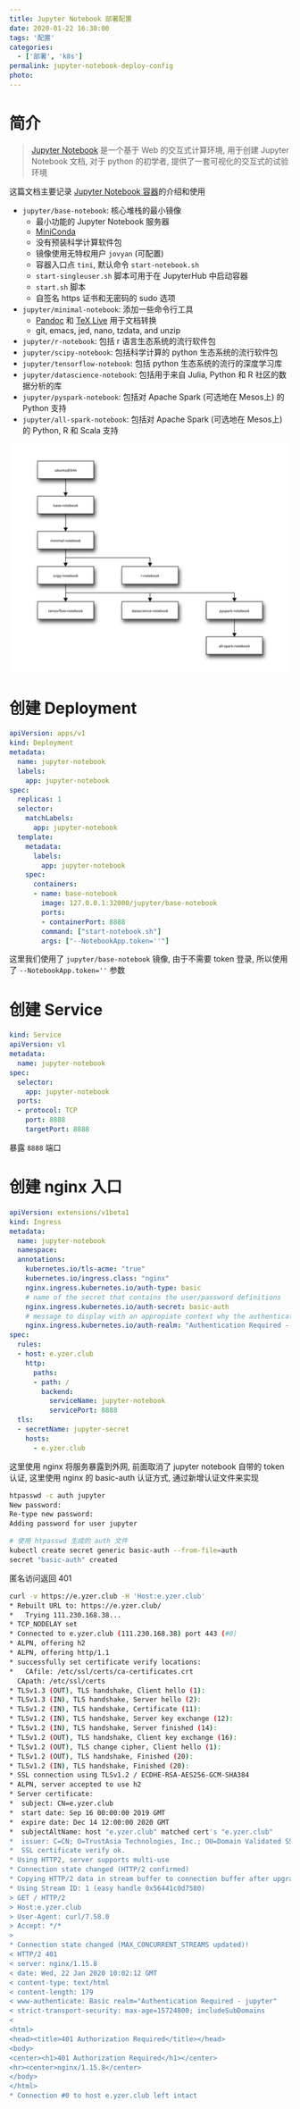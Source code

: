 ```yaml
---
title: Jupyter Notebook 部署配置
date: 2020-01-22 16:30:00
tags: '配置'
categories:
  - ['部署', 'k8s']
permalink: jupyter-notebook-deploy-config
photo:
---
```


# 简介

> [Jupyter Notebook](https://jupyter.org/install.html) 是一个基于 Web 的交互式计算环境, 用于创建 Jupyter Notebook 文档, 对于 python 的初学者, 提供了一套可视化的交互式的试验环境

这篇文档主要记录 [Jupyter Notebook 容器](https://jupyter-docker-stacks.readthedocs.io/en/latest/)的介绍和使用

- `jupyter/base-notebook`: 核心堆栈的最小镜像
  - 最小功能的 Jupyter Notebook 服务器
  - [MiniConda](https://conda.io/miniconda.html)
  - 没有预装科学计算软件包
  - 镜像使用无特权用户 `jovyan` (可配置)
  - 容器入口点 `tini`, 默认命令 `start-notebook.sh`
  - `start-singleuser.sh` 脚本可用于在 JupyterHub 中启动容器
  - `start.sh` 脚本
  - 自签名 https 证书和无密码的 sudo 选项
- `jupyter/minimal-notebook`: 添加一些命令行工具
  - [Pandoc](http://pandoc.org/) 和 [TeX Live](https://www.tug.org/texlive/) 用于文档转换
  - git, emacs, jed, nano, tzdata, and unzip
- `jupyter/r-notebook`: 包括 r 语言生态系统的流行软件包
- `jupyter/scipy-notebook`: 包括科学计算的 python 生态系统的流行软件包
- `jupyter/tensorflow-notebook`: 包括 python 生态系统的流行的深度学习库
- `jupyter/datascience-notebook`: 包括用于来自 Julia, Python 和 R 社区的数据分析的库
- `jupyter/pyspark-notebook`: 包括对 Apache Spark (可选地在 Mesos上) 的 Python 支持
- `jupyter/all-spark-notebook`: 包括对 Apache Spark (可选地在 Mesos上) 的 Python, R 和 Scala 支持

![镜像关系](./jupyter-notebook-deploy-config/inherit.svg)

<!-- more -->

# 创建 Deployment

```yml
apiVersion: apps/v1
kind: Deployment
metadata:
  name: jupyter-notebook
  labels:
    app: jupyter-notebook
spec:
  replicas: 1
  selector:
    matchLabels:
      app: jupyter-notebook
  template:
    metadata:
      labels:
        app: jupyter-notebook
    spec:
      containers:
      - name: base-notebook
        image: 127.0.0.1:32000/jupyter/base-notebook
        ports:
        - containerPort: 8888
        command: ["start-notebook.sh"]
        args: ["--NotebookApp.token=''"]
```

这里我们使用了 `jupyter/base-notebook` 镜像, 由于不需要 token 登录, 所以使用了 `--NotebookApp.token=''` 参数

# 创建 Service

```yml
kind: Service
apiVersion: v1
metadata:
  name: jupyter-notebook
spec:
  selector:
    app: jupyter-notebook
  ports:
  - protocol: TCP
    port: 8888
    targetPort: 8888
```

暴露 `8888` 端口

# 创建 nginx 入口

```yml
apiVersion: extensions/v1beta1
kind: Ingress
metadata:
  name: jupyter-notebook
  namespace:
  annotations:
    kubernetes.io/tls-acme: "true"
    kubernetes.io/ingress.class: "nginx"
    nginx.ingress.kubernetes.io/auth-type: basic
    # name of the secret that contains the user/password definitions
    nginx.ingress.kubernetes.io/auth-secret: basic-auth
    # message to display with an appropiate context why the authentication is required
    nginx.ingress.kubernetes.io/auth-realm: "Authentication Required - jupyter"
spec:
  rules:
  - host: e.yzer.club
    http:
      paths:
      - path: /
        backend:
          serviceName: jupyter-notebook
          servicePort: 8888
  tls:
  - secretName: jupyter-secret
    hosts:
      - e.yzer.club
```

这里使用 nginx 将服务暴露到外网, 前面取消了 jupyter notebook 自带的 token 认证, 这里使用 nginx 的 basic-auth 认证方式, 通过新增认证文件来实现

```sh
htpasswd -c auth jupyter
New password:
Re-type new password:
Adding password for user jupyter
```

```sh
# 使用 htpasswd 生成的 auth 文件
kubectl create secret generic basic-auth --from-file=auth
secret "basic-auth" created
```

匿名访问返回 401

```sh
curl -v https://e.yzer.club -H 'Host:e.yzer.club'                        
* Rebuilt URL to: https://e.yzer.club/
*   Trying 111.230.168.38...
* TCP_NODELAY set
* Connected to e.yzer.club (111.230.168.38) port 443 (#0)
* ALPN, offering h2
* ALPN, offering http/1.1
* successfully set certificate verify locations:
*   CAfile: /etc/ssl/certs/ca-certificates.crt
  CApath: /etc/ssl/certs
* TLSv1.3 (OUT), TLS handshake, Client hello (1):
* TLSv1.3 (IN), TLS handshake, Server hello (2):
* TLSv1.2 (IN), TLS handshake, Certificate (11):
* TLSv1.2 (IN), TLS handshake, Server key exchange (12):
* TLSv1.2 (IN), TLS handshake, Server finished (14):
* TLSv1.2 (OUT), TLS handshake, Client key exchange (16):
* TLSv1.2 (OUT), TLS change cipher, Client hello (1):
* TLSv1.2 (OUT), TLS handshake, Finished (20):
* TLSv1.2 (IN), TLS handshake, Finished (20):
* SSL connection using TLSv1.2 / ECDHE-RSA-AES256-GCM-SHA384
* ALPN, server accepted to use h2
* Server certificate:
*  subject: CN=e.yzer.club
*  start date: Sep 16 00:00:00 2019 GMT
*  expire date: Dec 14 12:00:00 2020 GMT
*  subjectAltName: host "e.yzer.club" matched cert's "e.yzer.club"
*  issuer: C=CN; O=TrustAsia Technologies, Inc.; OU=Domain Validated SSL; CN=TrustAsia TLS RSA CA
*  SSL certificate verify ok.
* Using HTTP2, server supports multi-use
* Connection state changed (HTTP/2 confirmed)
* Copying HTTP/2 data in stream buffer to connection buffer after upgrade: len=0
* Using Stream ID: 1 (easy handle 0x56441c0d7580)
> GET / HTTP/2
> Host:e.yzer.club
> User-Agent: curl/7.58.0
> Accept: */*
> 
* Connection state changed (MAX_CONCURRENT_STREAMS updated)!
< HTTP/2 401 
< server: nginx/1.15.8
< date: Wed, 22 Jan 2020 10:02:12 GMT
< content-type: text/html
< content-length: 179
< www-authenticate: Basic realm="Authentication Required - jupyter"
< strict-transport-security: max-age=15724800; includeSubDomains
< 
<html>
<head><title>401 Authorization Required</title></head>
<body>
<center><h1>401 Authorization Required</h1></center>
<hr><center>nginx/1.15.8</center>
</body>
</html>
* Connection #0 to host e.yzer.club left intact
```